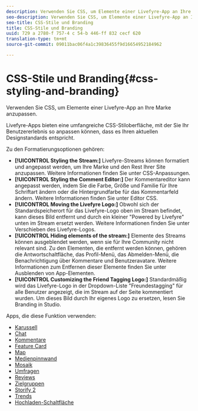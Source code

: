 ```yaml
---
description: Verwenden Sie CSS, um Elemente einer Livefyre-App an Ihre Marke anzupassen.
seo-description: Verwenden Sie CSS, um Elemente einer Livefyre-App an Ihre Marke anzupassen.
seo-title: CSS-Stile und Branding
title: CSS-Stile und Branding
uuid: 729 a 2780-f 757-4 c 54-b 446-ff 832 cecf 620
translation-type: tm+mt
source-git-commit: 09011bac06f4a1c39836455f9d16654952184962

---
```



# CSS-Stile und Branding{#css-styling-and-branding}

Verwenden Sie CSS, um Elemente einer Livefyre-App an Ihre Marke anzupassen.

Livefyre-Apps bieten eine umfangreiche CSS-Stiloberfläche, mit der Sie Ihr Benutzererlebnis so anpassen können, dass es Ihren aktuellen Designstandards entspricht.

Zu den Formatierungsoptionen gehören:

* **[!UICONTROL Styling the Stream:]** Livefyre-Streams können formatiert und angepasst werden, um Ihre Marke und den Rest Ihrer Site anzupassen. Weitere Informationen finden Sie unter CSS-Anpassungen.
* **[!UICONTROL Styling the Comment Editor:]** Der Kommentareditor kann angepasst werden, indem Sie die Farbe, Größe und Familie für Ihre Schriftart ändern oder die Hintergrundfarbe für das Kommentarfeld ändern. Weitere Informationen finden Sie unter Editor CSS.
* **[!UICONTROL Moving the Livefyre Logo:]** Obwohl sich der Standardspeicherort für das Livefyre-Logo oben im Stream befindet, kann dieses Bild entfernt und durch ein kleiner &quot;Powered by Livefyre&quot; unten im Stream ersetzt werden. Weitere Informationen finden Sie unter Verschieben des Livefyre-Logos.
* **[!UICONTROL Hiding elements of the stream:]** Elemente des Streams können ausgeblendet werden, wenn sie für Ihre Community nicht relevant sind. Zu den Elementen, die entfernt werden können, gehören die Antwortschaltfläche, das Profil-Menü, das Abmelden-Menü, die Benachrichtigung über Kommentare und Benutzeravatare. Weitere Informationen zum Entfernen dieser Elemente finden Sie unter Ausblenden von App-Elementen.
* **[!UICONTROL Customizing the Friend Tagging Logo:]** Standardmäßig wird das Livefyre-Logo in der Dropdown-Liste &quot;Freundestagging&quot; für alle Benutzer angezeigt, die im Stream auf der Seite kommentiert wurden. Um dieses Bild durch Ihr eigenes Logo zu ersetzen, lesen Sie Branding in Studio.

Apps, die diese Funktion verwenden:

* [Karussell](/help/using/c-about-apps/c-carousel-app/c-carousel-app.md#c_carousel_app)
* [Chat](/help/using/c-about-apps/c-chat-app/c-chat-app.md#c_chat_app)
* [Kommentare](/help/using/c-about-apps/c-comments/c-comments.md)
* [Feature Card](/help/using/c-about-apps/c-feature-card-app/c-feature-card-app.md#c_feature_card_app)
* [Map](/help/using/c-about-apps/c-map-app/c-map-app.md#c_map_app)
* [Medienpinnwand](/help/using/c-about-apps/c-media-wall-app/c-media-wall-app.md#c_media_wall_app)
* [Mosaik](/help/using/c-about-apps/c-mosaic-app/c-mosaic-app.md#c_mosaic_app)
* [Umfragen](/help/using/c-about-apps/c-polls-app/c-polls-app.md#c_polls_app)
* [Reviews](/help/using/c-about-apps/c-reviews-app/c-reviews-app.md#c_reviews_app)
* [Zielgruppen](/help/using/c-about-apps/c-sidenotes-app/c-sidenotes-app.md#c_sidenotes_app)
* [Storify 2](/help/using/c-about-apps/c-storify2/c-storify2.md#c_storify2)
* [Trends](/help/using/c-about-apps/c-trending-app/c-trending-app.md#c_trending_app)
* [Hochladen-Schaltfläche](/help/using/c-about-apps/c-upload-button-app/c-upload-button-app.md#c_upload_button_app)

